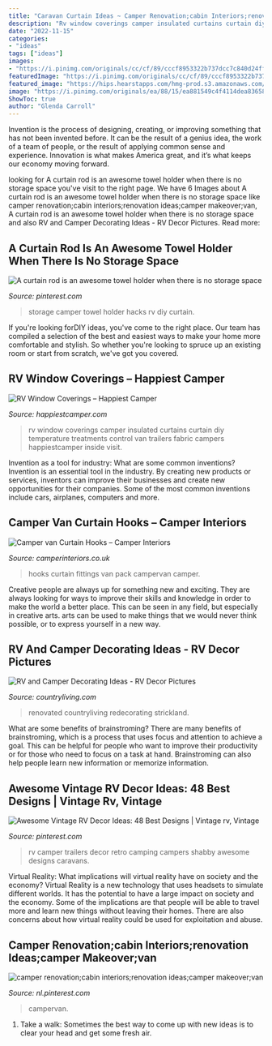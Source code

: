 ```yaml
---
title: "Caravan Curtain Ideas ~ Camper Renovation;cabin Interiors;renovation Ideas;camper Makeover;van"
description: "Rv window coverings camper insulated curtains curtain diy temperature treatments control van trailers fabric campers happiestcamper inside visit"
date: "2022-11-15"
categories:
- "ideas"
tags: ["ideas"]
images:
- "https://i.pinimg.com/originals/cc/cf/89/cccf8953322b737dcc7c840d24ff86d3.jpg"
featuredImage: "https://i.pinimg.com/originals/cc/cf/89/cccf8953322b737dcc7c840d24ff86d3.jpg"
featured_image: "https://hips.hearstapps.com/hmg-prod.s3.amazonaws.com/images/camper-tour-renovated-1520614705.jpg?crop=1xw:1xh;center,top&amp;resize=768:*"
image: "https://i.pinimg.com/originals/ea/88/15/ea881549c4f4114dea836586b634e750.jpg"
ShowToc: true
author: "Glenda Carroll"
---
```



Invention is the process of designing, creating, or improving something that has not been invented before. It can be the result of a genius idea, the work of a team of people, or the result of applying common sense and experience. Innovation is what makes America great, and it’s what keeps our economy moving forward.

	

		
looking for A curtain rod is an awesome towel holder when there is no storage space you've visit to the right page. We have 6 Images about A curtain rod is an awesome towel holder when there is no storage space like camper renovation;cabin interiors;renovation ideas;camper makeover;van, A curtain rod is an awesome towel holder when there is no storage space and also RV and Camper Decorating Ideas - RV Decor Pictures. Read more:
		
    
## A Curtain Rod Is An Awesome Towel Holder When There Is No Storage Space

<img loading=lazy src="https://i.pinimg.com/originals/fe/b9/9c/feb99c70591f2b3f136811961b3b29b1.jpg" onerror="this.onerror=null;this.src='https://tse4.mm.bing.net/th?id=OIP.svxNldqIaiuFnSl65H3PRwHaJ4&amp;pid=15.1';" alt="A curtain rod is an awesome towel holder when there is no storage space">

_Source: pinterest.com_

>storage camper towel holder hacks rv diy curtain. 

	

If you're looking forDIY ideas, you've come to the right place. Our team has compiled a selection of the best and easiest ways to make your home more comfortable and stylish. So whether you're looking to spruce up an existing room or start from scratch, we've got you covered.

    
## RV Window Coverings – Happiest Camper

<img loading=lazy src="http://happiestcamper.com/wp-content/uploads/2016/11/IMG_2005.jpg" onerror="this.onerror=null;this.src='https://tse3.mm.bing.net/th?id=OIP.4r7K_6PkYYOWaHrSi3eRZwHaHa&amp;pid=15.1';" alt="RV Window Coverings – Happiest Camper">

_Source: happiestcamper.com_

>rv window coverings camper insulated curtains curtain diy temperature treatments control van trailers fabric campers happiestcamper inside visit. 

	

Invention as a tool for industry: What are some common inventions?
Invention is an essential tool in the industry. By creating new products or services, inventors can improve their businesses and create new opportunities for their companies. Some of the most common inventions include cars, airplanes, computers and more.

    
## Camper Van Curtain Hooks – Camper Interiors

<img loading=lazy src="https://cdn.shopify.com/s/files/1/1493/9182/products/CF02-1B_grande.jpg?v=1489068567" onerror="this.onerror=null;this.src='https://tse3.mm.bing.net/th?id=OIP.D2iDL07jzrQyO_1maNz7jgHaHa&amp;pid=15.1';" alt="Camper van Curtain Hooks – Camper Interiors">

_Source: camperinteriors.co.uk_

>hooks curtain fittings van pack campervan camper. 

	

Creative people are always up for something new and exciting. They are always looking for ways to improve their skills and knowledge in order to make the world a better place. This can be seen in any field, but especially in creative arts. arts can be used to make things that we would never think possible, or to express yourself in a new way.

    
## RV And Camper Decorating Ideas - RV Decor Pictures

<img loading=lazy src="https://hips.hearstapps.com/hmg-prod.s3.amazonaws.com/images/camper-tour-renovated-1520614705.jpg?crop=1xw:1xh;center,top&amp;resize=768:*" onerror="this.onerror=null;this.src='https://tse4.mm.bing.net/th?id=OIP.0XqhWLdIzRbzJKw1u__ACAHaDt&amp;pid=15.1';" alt="RV and Camper Decorating Ideas - RV Decor Pictures">

_Source: countryliving.com_

>renovated countryliving redecorating strickland. 

	

What are some benefits of brainstroming?
There are many benefits of brainstroming, which is a process that uses focus and attention to achieve a goal. This can be helpful for people who want to improve their productivity or for those who need to focus on a task at hand. Brainstroming can also help people learn new information or memorize information.

    
## Awesome Vintage RV Decor Ideas: 48 Best Designs | Vintage Rv, Vintage

<img loading=lazy src="https://i.pinimg.com/originals/ea/88/15/ea881549c4f4114dea836586b634e750.jpg" onerror="this.onerror=null;this.src='https://tse2.mm.bing.net/th?id=OIP.Tb-K73hnSuNa3lcnHfaF2AHaFj&amp;pid=15.1';" alt="Awesome Vintage RV Decor Ideas: 48 Best Designs | Vintage rv, Vintage">

_Source: pinterest.com_

>rv camper trailers decor retro camping campers shabby awesome designs caravans. 

	

Virtual Reality: What implications will virtual reality have on society and the economy?
Virtual Reality is a new technology that uses headsets to simulate different worlds. It has the potential to have a large impact on society and the economy. Some of the implications are that people will be able to travel more and learn new things without leaving their homes. There are also concerns about how virtual reality could be used for exploitation and abuse.

    
## Camper Renovation;cabin Interiors;renovation Ideas;camper Makeover;van

<img loading=lazy src="https://i.pinimg.com/originals/cc/cf/89/cccf8953322b737dcc7c840d24ff86d3.jpg" onerror="this.onerror=null;this.src='https://tse1.mm.bing.net/th?id=OIP._XZUG6ZXP8W936CBytcL8QHaIE&amp;pid=15.1';" alt="camper renovation;cabin interiors;renovation ideas;camper makeover;van">

_Source: nl.pinterest.com_

>campervan. 

	

1. Take a walk: Sometimes the best way to come up with new ideas is to clear your head and get some fresh air.

